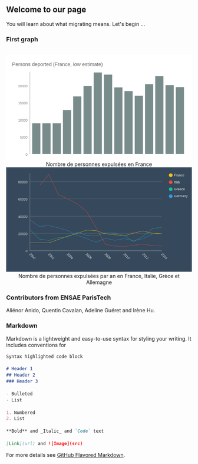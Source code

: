 ## Welcome to our page

You will learn about what migrating means. Let's begin ...
<link rel="stylesheet" href="main.css" /> <!-- Précise que ce fichier est lié à un fichier css pour la mise en forme -->

### First graph ###
<div style="align: left; text-align:center;">
  <img  src="Persons deported (France, low estimate).png" width="550"/>
<span>Nombre de personnes expulsées en France</span>
</div>



<div style="align: left; text-align:center;">
  <img  src="Deportation (chosen countries).png" width="550"/>
<span style="display:block;">Nombre de personnes expulsées par an en France, Italie, Grèce et Allemagne</span>
</div>

### Contributors from ENSAE ParisTech

Aliénor Anido, Quentin Cavalan, Adeline Guéret and Irène Hu. 

### Markdown

Markdown is a lightweight and easy-to-use syntax for styling your writing. It includes conventions for

```markdown
Syntax highlighted code block

# Header 1
## Header 2
### Header 3

- Bulleted
- List

1. Numbered
2. List

**Bold** and _Italic_ and `Code` text

[Link](url) and ![Image](src)
```

For more details see [GitHub Flavored Markdown](https://guides.github.com/features/mastering-markdown/).

